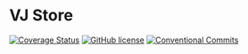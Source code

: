 # VJ Store

[![Coverage Status](https://coveralls.io/repos/github/veidzj/vj-store/badge.svg)](https://coveralls.io/github/veidzj/vj-store) [![GitHub license](https://img.shields.io/badge/license-GPLv3-blue)](https://github.com/veidzj/vj-store/blob/main/LICENSE) [![Conventional Commits](https://img.shields.io/badge/Conventional%20Commits-1.0.0-%23FE5196)](https://conventionalcommits.org)
